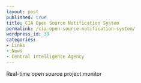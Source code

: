 ```yaml
---
layout: post
published: true
title: CIA Open Source Notification System
permalink: /cia-open-source-notification-system/
wordpress_id: 39
categories:
- Links
- News
- Central Intelligence Agency
---
```



Real-time open source project monitor
